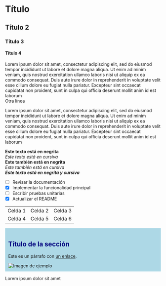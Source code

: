 # Título
## Título 2
### Título 3
#### Título 4

Lorem ipsum dolor sit amet, consectetur adipiscing elit, sed do eiusmod tempor incididunt ut labore et dolore magna aliqua. Ut enim ad minim veniam, quis nostrud exercitation ullamco laboris nisi ut aliquip ex ea commodo consequat. Duis aute irure dolor in reprehenderit in voluptate velit esse cillum dolore eu fugiat nulla pariatur. Excepteur sint occaecat cupidatat non proident, sunt in culpa qui officia deserunt mollit anim id est laborum  
Otra línea

Lorem ipsum dolor sit amet, consectetur adipiscing elit, sed do eiusmod tempor incididunt ut labore et dolore magna aliqua. Ut enim ad minim veniam, quis nostrud exercitation ullamco laboris nisi ut aliquip ex ea commodo consequat. Duis aute irure dolor in reprehenderit in voluptate velit esse cillum dolore eu fugiat nulla pariatur. Excepteur sint occaecat cupidatat non proident, sunt in culpa qui officia deserunt mollit anim id est laborum

**Este texto está en negrita**  
*Este texto está en cursiva*  
__Este también está en negrita__  
_Este también está en cursiva_  
***Este texto está en negrita y cursiva***

- [ ] Revisar la documentación
- [x] Implementar la funcionalidad principal
- [ ] Escribir pruebas unitarias
- [x] Actualizar el README

|   |  |   |
| ------------ | :----------: | ----------: |
| Celda 1      | Celda 2      | Celda 3     |
| Celda 4      | Celda 5      | Celda 6     |

<div style="background-color: lightblue; padding: 10px;">
  <h2 style="color: navy;">Título de la sección</h2>
  <p>Este es un párrafo con <a href="https://www.example.com">un enlace</a>.</p>
  <img src="https://www.example.com/imagen.jpg" alt="Imagen de ejemplo">
</div>

Lorem ipsum dolor sit amet
